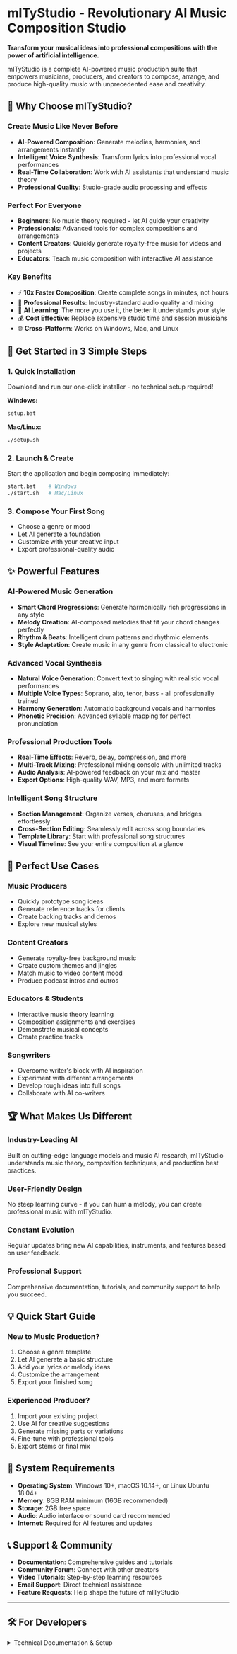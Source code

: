 # mITyStudio - Revolutionary AI Music Composition Studio

**Transform your musical ideas into professional compositions with the power of artificial intelligence.**

mITyStudio is a complete AI-powered music production suite that empowers musicians, producers, and creators to compose, arrange, and produce high-quality music with unprecedented ease and creativity.

## 🎵 Why Choose mITyStudio?

### **Create Music Like Never Before**
- **AI-Powered Composition**: Generate melodies, harmonies, and arrangements instantly
- **Intelligent Voice Synthesis**: Transform lyrics into professional vocal performances
- **Real-Time Collaboration**: Work with AI assistants that understand music theory
- **Professional Quality**: Studio-grade audio processing and effects

### **Perfect For Everyone**
- **Beginners**: No music theory required - let AI guide your creativity
- **Professionals**: Advanced tools for complex compositions and arrangements
- **Content Creators**: Quickly generate royalty-free music for videos and projects
- **Educators**: Teach music composition with interactive AI assistance

### **Key Benefits**
- ⚡ **10x Faster Composition**: Create complete songs in minutes, not hours
- 🎯 **Professional Results**: Industry-standard audio quality and mixing
- 🧠 **AI Learning**: The more you use it, the better it understands your style
- 💰 **Cost Effective**: Replace expensive studio time and session musicians
- 🌐 **Cross-Platform**: Works on Windows, Mac, and Linux

## 🚀 Get Started in 3 Simple Steps

### 1. **Quick Installation**
Download and run our one-click installer - no technical setup required!

**Windows:**
```bash
setup.bat
```

**Mac/Linux:**
```bash
./setup.sh
```

### 2. **Launch & Create**
Start the application and begin composing immediately:

```bash
start.bat    # Windows
./start.sh   # Mac/Linux
```

### 3. **Compose Your First Song**
- Choose a genre or mood
- Let AI generate a foundation
- Customize with your creative input
- Export professional-quality audio

## ✨ Powerful Features

### **AI-Powered Music Generation**
- **Smart Chord Progressions**: Generate harmonically rich progressions in any style
- **Melody Creation**: AI-composed melodies that fit your chord changes perfectly
- **Rhythm & Beats**: Intelligent drum patterns and rhythmic elements
- **Style Adaptation**: Create music in any genre from classical to electronic

### **Advanced Vocal Synthesis**
- **Natural Voice Generation**: Convert text to singing with realistic vocal performances
- **Multiple Voice Types**: Soprano, alto, tenor, bass - all professionally trained
- **Harmony Generation**: Automatic background vocals and harmonies
- **Phonetic Precision**: Advanced syllable mapping for perfect pronunciation

### **Professional Production Tools**
- **Real-Time Effects**: Reverb, delay, compression, and more
- **Multi-Track Mixing**: Professional mixing console with unlimited tracks
- **Audio Analysis**: AI-powered feedback on your mix and master
- **Export Options**: High-quality WAV, MP3, and more formats

### **Intelligent Song Structure**
- **Section Management**: Organize verses, choruses, and bridges effortlessly
- **Cross-Section Editing**: Seamlessly edit across song boundaries
- **Template Library**: Start with professional song structures
- **Visual Timeline**: See your entire composition at a glance

## 🎯 Perfect Use Cases

### **Music Producers**
- Quickly prototype song ideas
- Generate reference tracks for clients
- Create backing tracks and demos
- Explore new musical styles

### **Content Creators**
- Generate royalty-free background music
- Create custom themes and jingles
- Match music to video content mood
- Produce podcast intros and outros

### **Educators & Students**
- Interactive music theory learning
- Composition assignments and exercises
- Demonstrate musical concepts
- Create practice tracks

### **Songwriters**
- Overcome writer's block with AI inspiration
- Experiment with different arrangements
- Develop rough ideas into full songs
- Collaborate with AI co-writers

## 🏆 What Makes Us Different

### **Industry-Leading AI**
Built on cutting-edge language models and music AI research, mITyStudio understands music theory, composition techniques, and production best practices.

### **User-Friendly Design**
No steep learning curve - if you can hum a melody, you can create professional music with mITyStudio.

### **Constant Evolution**
Regular updates bring new AI capabilities, instruments, and features based on user feedback.

### **Professional Support**
Comprehensive documentation, tutorials, and community support to help you succeed.

## 💡 Quick Start Guide

### **New to Music Production?**
1. Choose a genre template
2. Let AI generate a basic structure
3. Add your lyrics or melody ideas
4. Customize the arrangement
5. Export your finished song

### **Experienced Producer?**
1. Import your existing project
2. Use AI for creative suggestions
3. Generate missing parts or variations
4. Fine-tune with professional tools
5. Export stems or final mix

## 🔧 System Requirements

- **Operating System**: Windows 10+, macOS 10.14+, or Linux Ubuntu 18.04+
- **Memory**: 8GB RAM minimum (16GB recommended)
- **Storage**: 2GB free space
- **Audio**: Audio interface or sound card recommended
- **Internet**: Required for AI features and updates

## 📞 Support & Community

- **Documentation**: Comprehensive guides and tutorials
- **Community Forum**: Connect with other creators
- **Video Tutorials**: Step-by-step learning resources
- **Email Support**: Direct technical assistance
- **Feature Requests**: Help shape the future of mITyStudio

---

## 🛠️ For Developers

<details>
<summary>Technical Documentation & Setup</summary>

# mITyStudio - AI-Powered Music Composition Studio

A complete monorepo structure for an AI-powered music composition and production studio, featuring a Vue.js frontend, Python Flask backend, and Electron desktop application.

## Features

- **Voice Training with WAV Format**: Automatic conversion to WAV format for optimal voice training quality
- **Advanced AI-powered music composition and voice synthesis**
- **Real-time audio processing and effects**
- **Extended Vocal Structure**: Syllable-level note mapping with IPA phonemes for precise vocal synthesis
- **Song Section Management**: Structured song organization with intro, verse, chorus sections
- **Cross-Boundary Clip Support**: Clips can span multiple song sections seamlessly
- **Melisma Detection**: Automatic detection and marking of extended vocal runs
- **Multi-Voice Harmony**: Support for multiple vocal tracks with stereo positioning

## Song Structure JSON Contract

The song structure is represented as a JSON object with the following schema:

```jsonc
{
  "id": "string",                // Unique song/project ID
  "name": "string",              // Song/project name
  "tempo": 120,                  // Tempo in BPM
  "timeSignature": [4, 4],       // Time signature as [beats per bar, note value]
  "key": "C",                    // Musical key (e.g., "C", "G", "Am")
  "structure": {                 // Song structure with sections
    "sections": [
      {
        "id": "sec-intro",       // Unique section ID
        "type": "intro",         // Section type (intro, verse, chorus, bridge, outro)
        "label": "Intro",        // Display label
        "startTime": 0.0,        // Start time in seconds
        "endTime": 8.0,          // End time in seconds
        "index": 1               // Section index for ordering
      },
      {
        "id": "sec-v1",
        "type": "verse",
        "label": "Verse 1",
        "startTime": 8.0,
        "endTime": 24.0,
        "index": 1
      },
      {
        "id": "sec-chorus",
        "type": "chorus",
        "label": "Chorus",
        "startTime": 24.0,
        "endTime": 40.0,
        "index": 1
      }
    ]
  },
  "tracks": [                    // Array of track objects
    {
      "id": "string",            // Unique track ID
      "name": "string",          // Track name
      "instrument": "string",    // Instrument type (e.g., "piano", "drums")
      "category": "string",      // Instrument category (keyboards, strings, etc.)
      "volume": 0.8,             // Track volume (0.0 - 1.0)
      "pan": 0,                  // Stereo pan (-1.0 left to 1.0 right)
      "muted": false,            // Mute state
      "solo": false,             // Solo state
      "clips": [                 // Array of audio/midi clips
        {
          "id": "string",        // Unique clip ID
          "trackId": "string",   // Parent track ID
          "startTime": 0,        // Start time in seconds
          "duration": 4,         // Duration in seconds
          "type": "synth",       // "synth", "sample", or "lyrics"
          "instrument": "string",// Instrument or sample name
          "notes": ["C4"],       // (Optional) Array of note names
          "sampleUrl": "string", // (Optional) URL for sample
          "volume": 1.0,         // Clip volume
          "effects": {           // Clip effects
            "reverb": 0,
            "delay": 0,
            "distortion": 0,
            "pitchShift": 0,
            "chorus": 0,
            "filter": 0,
            "bitcrush": 0
          },
          "waveform": []         // (Optional) Array of waveform data
        }
      ],
      "effects": {               // Track effects
        "reverb": 0,
        "delay": 0,
        "distortion": 0,
        "pitchShift": 0,
        "chorus": 0,
        "filter": 0,
        "bitcrush": 0
      },
      "sampleUrl": "string",     // (Optional) URL for track sample
      "isSample": false          // (Optional) Is this a sample track
    },
    {
      "id": "track-soprano",
      "name": "Soprano Voice",
      "instrument": "vocals",
      "category": "vocals",
      "voiceId": "soprano01",    // Voice identifier for this track
      "volume": 0.8,
      "pan": -0.2,               // Slight left pan for separation
      "muted": false,
      "solo": false,
      "clips": [                 // Voice clips for this specific voice
        {
          "id": "clip-v1-soprano-a",
          "trackId": "track-soprano",
          "type": "lyrics",      // Clip type
          "sectionId": "sec-v1", // Section reference for visualization
          "startTime": 8.0,      // Start time in seconds
          "duration": 4.0,       // Duration in seconds
          "voiceId": "soprano01", // Voice for this clip (matches track voiceId)
          "lyrics": [            // Extended lyrics structure
            {
              "text": "Shine bright like a diamond",   // Lyric text fragment
              "start": 0.0,      // Start time relative to clip (seconds)
              "notes": ["E4", "F4", "G4", "A4", "B4"], // Notes for this fragment
              "durations": [0.3, 0.3, 0.4, 0.5, 0.5], // Duration for each note (seconds)
              "syllables": [     // Syllable breakdown with note mapping
                {"t": "Shine", "noteIdx": [0], "dur": 0.3},
                {"t": "bright", "noteIdx": [1], "dur": 0.3},
                {"t": "like", "noteIdx": [2], "dur": 0.4},
                {"t": "a", "noteIdx": [3], "dur": 0.5},
                {"t": "dia-mond", "noteIdx": [4], "dur": 0.5, "melisma": true}
              ],
              "phonemes": ["ʃ", "aɪ", "n", " ", "b", "r", "aɪ", "t", " ", "l", "aɪ", "k", " ", "ɑ", " ", "d", "aɪ", "ɑ", "m", "ə", "n", "d"]
            }
          ],
          "tags": ["lead"],      // Flexible tags: lead, harmony, choir, adlib
          "volume": 0.8,
          "effects": { "reverb": 0.2, "delay": 0, "distortion": 0 }
        }
      ],
      "effects": { "reverb": 0.2, "delay": 0, "distortion": 0 }
    },
    {
      "id": "track-alto",
      "name": "Alto Voice",
      "instrument": "vocals",
      "category": "vocals",
      "voiceId": "alto01",       // Voice identifier for this track
      "volume": 0.7,
      "pan": 0.2,                // Slight right pan for separation
      "muted": false,
      "solo": false,
      "clips": [                 // Voice clips for this specific voice
        {
          "id": "clip-v1-alto-a",
          "trackId": "track-alto",
          "type": "lyrics",      // Clip type
          "sectionId": "sec-v1", // Section reference
          "startTime": 10.0,     // Slightly offset start for harmony
          "duration": 6.0,       // Duration in seconds
          "voiceId": "alto01",   // Voice for this clip (matches track voiceId)
          "lyrics": [            // Extended lyrics structure
            {
              "text": "So shine tonight",
              "start": 0.0,      // Start time relative to clip
              "notes": ["C4", "D4", "E4", "F4"],
              "durations": [0.5, 0.5, 0.5, 1.5],
              "syllables": [     // Syllable breakdown
                {"t": "So", "noteIdx": [0], "dur": 0.5},
                {"t": "shine", "noteIdx": [1], "dur": 0.5},
                {"t": "to-", "noteIdx": [2], "dur": 0.5},
                {"t": "night", "noteIdx": [3], "dur": 1.5, "melisma": true}
              ],
              "phonemes": ["s", "oʊ", " ", "ʃ", "aɪ", "n", " ", "t", "ə", "n", "aɪ", "t"]
            }§
          ],
          "tags": ["harmony"],   // Harmony voice
          "sectionSpans": [      // For clips crossing section boundaries
            {"sectionId": "sec-v1", "startOffset": 2.0, "duration": 4.0},
            {"sectionId": "sec-chorus", "startOffset": 0.0, "duration": 2.0}
          ],
          "volume": 0.7,
          "effects": { "reverb": 0.1, "delay": 0, "distortion": 0 }
        }
      ],
      "effects": { "reverb": 0.1, "delay": 0, "distortion": 0 }
    }
  ],
  "duration": 40.0,              // Song duration in seconds
  "createdAt": "ISO string",     // Creation timestamp
  "updatedAt": "ISO string",     // Last update timestamp
  "lyrics": "Shine bright like a diamond\nSo shine tonight"
}
```

### Extended Features

- **Song Structure**: The `structure` object contains sections that define the song layout (intro, verse, chorus, etc.)
- **Syllable Mapping**: Each lyric fragment includes a `syllables` array that maps syllables to specific notes with timing
- **IPA Phonemes**: The `phonemes` array contains International Phonetic Alphabet symbols for TTS/singing engines
- **Section References**: Clips include `sectionId` to reference song structure sections
- **Section Spans**: For clips crossing section boundaries, use `sectionSpans` to define timing within each section
- **Flexible Tags**: Vocal clips support `tags` array for classification (lead, harmony, choir, adlib)
- **Melisma Support**: Syllables can be marked with `melisma: true` for extended vocal runs
- **Enhanced Effects**: Extended effects support including pitchShift, chorus, filter, and bitcrush

### Key Rules

- All fields are required unless marked as (Optional).
- The `tracks` array contains all tracks in the song, each with its own clips and settings.
- The `clips` array within each track contains audio, MIDI, or lyrics clips, with timing and instrument/sample info.
- Each voice has its own dedicated track with `instrument: "vocals"` and a `voiceId` field to identify the specific voice.
- Vocal tracks contain clips with `type: "lyrics"` that hold the lyrics and musical information for that specific voice.
- Each lyrics clip contains a `lyrics` array with text fragments, notes, timing, syllables, and phonemes for that voice only.
- Use `duration` for single notes or `durations` array for multiple notes in a lyric fragment.
- Multiple voice tracks can be synchronized by adjusting their `startTime` and using appropriate `pan` values for stereo separation.
- The `voiceId` field on both tracks and clips ensures consistency and allows for voice-specific processing.
- Effects are represented as numeric values (typically 0–1) and can be applied per track or per clip.
- Section structure helps with visualization and navigation within the song timeline.

This contract is used for project import/export and for direct editing in the Song Structure panel.

## Getting Started

### Prerequisites

- Node.js (v16 or higher recommended)
- npm or yarn

## Quick Start

### First Time Setup

**Windows:**
```bash
setup.bat
```

**Linux/macOS:**
```bash
chmod +x *.sh
./setup.sh
```

### Launch Application

**Windows:**
```bash
start.bat
```

**Linux/macOS:**
```bash
./start.sh
```

### Available Launch Scripts

- **`start.bat`/`start.sh`** - Main launch script (full environment)
- **`dev.bat`/`dev.sh`** - Development mode with auto-reload
- **`desktop.bat`** - Launch Electron desktop app
- **`build.bat`** - Production build
- **`setup.bat`/`setup.sh`** - First-time environment setup

📖 **See [LAUNCH_GUIDE.md](LAUNCH_GUIDE.md) for detailed script documentation**

### Manual Installation

```bash
git clone https://github.com/yourusername/mITyStudio.git
cd mITyStudio

# Install all dependencies
npm run install:all

# Set up environment
cp backend/.env.example backend/.env
# Edit backend/.env with your API keys
```

### Manual Development Server

```bash
# Start backend
cd backend && source venv/bin/activate && python run.py

# Start frontend (in new terminal)
cd frontend && npm run dev
```

### Manual Production Build

```bash
npm run build

### Linting

```bash
npm run lint
```

## Contact

For questions or support, please contact mityjohn.com.

## 🏗️ Project Structure

```
mITyStudio/
├── frontend/           # Vue.js application
│   ├── src/
│   │   ├── components/ # Vue components
│   │   ├── stores/     # Pinia state management
│   │   ├── assets/     # Static assets
│   │   └── utils/      # Utility functions
│   ├── public/         # Public assets
│   ├── package.json    # Frontend dependencies
│   └── vite.config.ts  # Vite configuration
├── backend/            # Python Flask API
│   ├── app/
│   │   ├── api/        # API routes
│   │   ├── services/   # Business logic
│   │   ├── models/     # Database models
│   │   └── utils/      # Backend utilities
│   ├── requirements.txt # Python dependencies
│   ├── app.py          # Flask application
│   └── run.py          # Development server
├── electron/           # Electron desktop app
│   ├── main.js         # Main process
│   ├── preload.js      # Preload script
│   └── package.json    # Electron dependencies
├── package.json        # Root package.json (monorepo)
└── README.md           # This file
```

## 🚀 Getting Started

### Prerequisites

- Node.js 18+ and npm
- Python 3.8+ and pip
- Git

### Installation

1. **Clone the repository:**
   ```bash
   git clone <your-repo-url>
   cd mITyStudio
   ```

2. **Install all dependencies:**
   ```bash
   npm run install:all
   ```

3. **Set up environment variables:**
   ```bash
   # Copy the example environment file
   cp backend/.env.example backend/.env
   
   # Edit the .env file with your API keys
   # Add your OpenAI, Anthropic, and Google API keys
   ```

### Development

#### Option 1: Run Frontend and Backend Separately

1. **Start the backend:**
   ```bash
   cd backend
   python run.py
   ```
   The backend will run on `http://localhost:5000`

2. **Start the frontend (in a new terminal):**
   ```bash
   cd frontend
   npm run dev
   ```
   The frontend will run on `http://localhost:5173`

#### Option 2: Run Both with Concurrent Scripts

```bash
npm run dev
```

#### Option 3: Run as Electron Desktop App

```bash
npm run start:electron
```

## 🧩 Architecture

### Frontend (Vue.js)

- **Framework:** Vue 3 with Composition API
- **State Management:** Pinia
- **Build Tool:** Vite
- **Styling:** CSS3 with CSS Variables
- **Audio:** Tone.js for audio synthesis and playback
- **UI Components:** Custom components with Lucide icons

### Backend (Python Flask)

- **Framework:** Flask with Blueprint architecture
- **AI Integration:** LangChain for advanced AI interactions
- **Audio Processing:** librosa, soundfile, pydub
- **Database:** SQLAlchemy (SQLite default, configurable)
- **Authentication:** Flask-JWT-Extended
- **API Documentation:** RESTful API design

### Desktop App (Electron)

- **Framework:** Electron 22+
- **Architecture:** Main process + renderer process
- **Security:** Context isolation enabled
- **File Handling:** Native file dialogs
- **System Integration:** Menu bar, notifications

## 🤖 AI Features

### Chat Assistant
- Multi-provider support (OpenAI, Anthropic, Google)
- Context-aware music composition advice
- Actionable suggestions with direct integration

### Music Generation
- Chord progression generation
- Melody creation
- Drum pattern suggestions
- Instrument recommendations

### Audio Analysis
- Tempo detection
- Key analysis
- Frequency spectrum analysis
- Mix feedback

## 🔐 Environment Configuration

Create a `.env` file in the backend directory:

```env
# Flask Configuration
SECRET_KEY=your-secret-key-here
FLASK_ENV=development

# AI Service API Keys
OPENAI_API_KEY=your-openai-api-key
ANTHROPIC_API_KEY=your-anthropic-api-key
GOOGLE_API_KEY=your-google-api-key

# Database
DATABASE_URL=sqlite:///mitystudio.db

# File Upload
UPLOAD_FOLDER=uploads
MAX_CONTENT_LENGTH=16777216
```

## 📦 Development Scripts

### Root Level Scripts

- `npm run dev` - Start both frontend and backend
- `npm run build` - Build all components
- `npm run install:all` - Install all dependencies
- `npm run clean` - Clean all build artifacts
- `npm run start:electron` - Run Electron app

### Frontend Scripts

- `npm run dev` - Start Vite dev server
- `npm run build` - Build for production
- `npm run preview` - Preview production build

### Backend Scripts

- `python run.py` - Start Flask development server
- `pip install -r requirements.txt` - Install Python dependencies

### Electron Scripts

- `npm start` - Run Electron app
- `npm run build` - Build desktop application

## 🤝 Contributing

1. Fork the repository
2. Create a feature branch
3. Make your changes
4. Add tests if applicable
5. Submit a pull request

---

**Ready to revolutionize your music creation process?**

[Download mITyStudio](#) | [Watch Demo](#) | [Join Community](#)

*Transform your musical vision into reality with AI-powered composition tools that understand creativity.*
